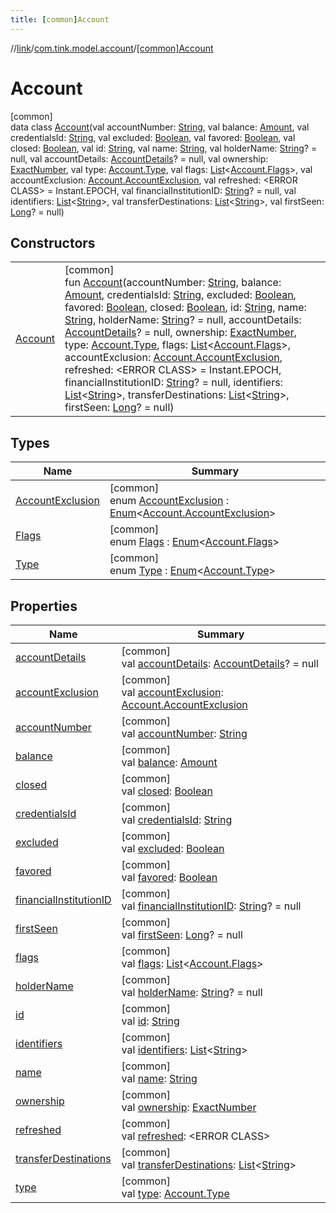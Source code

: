 ```yaml
---
title: [common]Account
---
```

//[link](../../../index.html)/[com.tink.model.account](../index.html)/[[common]Account](index.html)



# Account



[common]\
data class [Account](index.html)(val accountNumber: [String](https://kotlinlang.org/api/latest/jvm/stdlib/kotlin/-string/index.html), val balance: [Amount](../../com.tink.model.misc/[common]-amount/index.html), val credentialsId: [String](https://kotlinlang.org/api/latest/jvm/stdlib/kotlin/-string/index.html), val excluded: [Boolean](https://kotlinlang.org/api/latest/jvm/stdlib/kotlin/-boolean/index.html), val favored: [Boolean](https://kotlinlang.org/api/latest/jvm/stdlib/kotlin/-boolean/index.html), val closed: [Boolean](https://kotlinlang.org/api/latest/jvm/stdlib/kotlin/-boolean/index.html), val id: [String](https://kotlinlang.org/api/latest/jvm/stdlib/kotlin/-string/index.html), val name: [String](https://kotlinlang.org/api/latest/jvm/stdlib/kotlin/-string/index.html), val holderName: [String](https://kotlinlang.org/api/latest/jvm/stdlib/kotlin/-string/index.html)? = null, val accountDetails: [AccountDetails](../[common]-account-details/index.html)? = null, val ownership: [ExactNumber](../../com.tink.model.misc/[common]-exact-number/index.html), val type: [Account.Type](-type/index.html), val flags: [List](https://kotlinlang.org/api/latest/jvm/stdlib/kotlin.collections/-list/index.html)&lt;[Account.Flags](-flags/index.html)&gt;, val accountExclusion: [Account.AccountExclusion](-account-exclusion/index.html), val refreshed: &lt;ERROR CLASS&gt; = Instant.EPOCH, val financialInstitutionID: [String](https://kotlinlang.org/api/latest/jvm/stdlib/kotlin/-string/index.html)? = null, val identifiers: [List](https://kotlinlang.org/api/latest/jvm/stdlib/kotlin.collections/-list/index.html)&lt;[String](https://kotlinlang.org/api/latest/jvm/stdlib/kotlin/-string/index.html)&gt;, val transferDestinations: [List](https://kotlinlang.org/api/latest/jvm/stdlib/kotlin.collections/-list/index.html)&lt;[String](https://kotlinlang.org/api/latest/jvm/stdlib/kotlin/-string/index.html)&gt;, val firstSeen: [Long](https://kotlinlang.org/api/latest/jvm/stdlib/kotlin/-long/index.html)? = null)



## Constructors


| | |
|---|---|
| [Account](-account.html) | [common]<br>fun [Account](-account.html)(accountNumber: [String](https://kotlinlang.org/api/latest/jvm/stdlib/kotlin/-string/index.html), balance: [Amount](../../com.tink.model.misc/[common]-amount/index.html), credentialsId: [String](https://kotlinlang.org/api/latest/jvm/stdlib/kotlin/-string/index.html), excluded: [Boolean](https://kotlinlang.org/api/latest/jvm/stdlib/kotlin/-boolean/index.html), favored: [Boolean](https://kotlinlang.org/api/latest/jvm/stdlib/kotlin/-boolean/index.html), closed: [Boolean](https://kotlinlang.org/api/latest/jvm/stdlib/kotlin/-boolean/index.html), id: [String](https://kotlinlang.org/api/latest/jvm/stdlib/kotlin/-string/index.html), name: [String](https://kotlinlang.org/api/latest/jvm/stdlib/kotlin/-string/index.html), holderName: [String](https://kotlinlang.org/api/latest/jvm/stdlib/kotlin/-string/index.html)? = null, accountDetails: [AccountDetails](../[common]-account-details/index.html)? = null, ownership: [ExactNumber](../../com.tink.model.misc/[common]-exact-number/index.html), type: [Account.Type](-type/index.html), flags: [List](https://kotlinlang.org/api/latest/jvm/stdlib/kotlin.collections/-list/index.html)&lt;[Account.Flags](-flags/index.html)&gt;, accountExclusion: [Account.AccountExclusion](-account-exclusion/index.html), refreshed: &lt;ERROR CLASS&gt; = Instant.EPOCH, financialInstitutionID: [String](https://kotlinlang.org/api/latest/jvm/stdlib/kotlin/-string/index.html)? = null, identifiers: [List](https://kotlinlang.org/api/latest/jvm/stdlib/kotlin.collections/-list/index.html)&lt;[String](https://kotlinlang.org/api/latest/jvm/stdlib/kotlin/-string/index.html)&gt;, transferDestinations: [List](https://kotlinlang.org/api/latest/jvm/stdlib/kotlin.collections/-list/index.html)&lt;[String](https://kotlinlang.org/api/latest/jvm/stdlib/kotlin/-string/index.html)&gt;, firstSeen: [Long](https://kotlinlang.org/api/latest/jvm/stdlib/kotlin/-long/index.html)? = null) |


## Types


| Name | Summary |
|---|---|
| [AccountExclusion](-account-exclusion/index.html) | [common]<br>enum [AccountExclusion](-account-exclusion/index.html) : [Enum](https://kotlinlang.org/api/latest/jvm/stdlib/kotlin/-enum/index.html)&lt;[Account.AccountExclusion](-account-exclusion/index.html)&gt; |
| [Flags](-flags/index.html) | [common]<br>enum [Flags](-flags/index.html) : [Enum](https://kotlinlang.org/api/latest/jvm/stdlib/kotlin/-enum/index.html)&lt;[Account.Flags](-flags/index.html)&gt; |
| [Type](-type/index.html) | [common]<br>enum [Type](-type/index.html) : [Enum](https://kotlinlang.org/api/latest/jvm/stdlib/kotlin/-enum/index.html)&lt;[Account.Type](-type/index.html)&gt; |


## Properties


| Name | Summary |
|---|---|
| [accountDetails](account-details.html) | [common]<br>val [accountDetails](account-details.html): [AccountDetails](../[common]-account-details/index.html)? = null |
| [accountExclusion](account-exclusion.html) | [common]<br>val [accountExclusion](account-exclusion.html): [Account.AccountExclusion](-account-exclusion/index.html) |
| [accountNumber](account-number.html) | [common]<br>val [accountNumber](account-number.html): [String](https://kotlinlang.org/api/latest/jvm/stdlib/kotlin/-string/index.html) |
| [balance](balance.html) | [common]<br>val [balance](balance.html): [Amount](../../com.tink.model.misc/[common]-amount/index.html) |
| [closed](closed.html) | [common]<br>val [closed](closed.html): [Boolean](https://kotlinlang.org/api/latest/jvm/stdlib/kotlin/-boolean/index.html) |
| [credentialsId](credentials-id.html) | [common]<br>val [credentialsId](credentials-id.html): [String](https://kotlinlang.org/api/latest/jvm/stdlib/kotlin/-string/index.html) |
| [excluded](excluded.html) | [common]<br>val [excluded](excluded.html): [Boolean](https://kotlinlang.org/api/latest/jvm/stdlib/kotlin/-boolean/index.html) |
| [favored](favored.html) | [common]<br>val [favored](favored.html): [Boolean](https://kotlinlang.org/api/latest/jvm/stdlib/kotlin/-boolean/index.html) |
| [financialInstitutionID](financial-institution-i-d.html) | [common]<br>val [financialInstitutionID](financial-institution-i-d.html): [String](https://kotlinlang.org/api/latest/jvm/stdlib/kotlin/-string/index.html)? = null |
| [firstSeen](first-seen.html) | [common]<br>val [firstSeen](first-seen.html): [Long](https://kotlinlang.org/api/latest/jvm/stdlib/kotlin/-long/index.html)? = null |
| [flags](flags.html) | [common]<br>val [flags](flags.html): [List](https://kotlinlang.org/api/latest/jvm/stdlib/kotlin.collections/-list/index.html)&lt;[Account.Flags](-flags/index.html)&gt; |
| [holderName](holder-name.html) | [common]<br>val [holderName](holder-name.html): [String](https://kotlinlang.org/api/latest/jvm/stdlib/kotlin/-string/index.html)? = null |
| [id](id.html) | [common]<br>val [id](id.html): [String](https://kotlinlang.org/api/latest/jvm/stdlib/kotlin/-string/index.html) |
| [identifiers](identifiers.html) | [common]<br>val [identifiers](identifiers.html): [List](https://kotlinlang.org/api/latest/jvm/stdlib/kotlin.collections/-list/index.html)&lt;[String](https://kotlinlang.org/api/latest/jvm/stdlib/kotlin/-string/index.html)&gt; |
| [name](name.html) | [common]<br>val [name](name.html): [String](https://kotlinlang.org/api/latest/jvm/stdlib/kotlin/-string/index.html) |
| [ownership](ownership.html) | [common]<br>val [ownership](ownership.html): [ExactNumber](../../com.tink.model.misc/[common]-exact-number/index.html) |
| [refreshed](refreshed.html) | [common]<br>val [refreshed](refreshed.html): &lt;ERROR CLASS&gt; |
| [transferDestinations](transfer-destinations.html) | [common]<br>val [transferDestinations](transfer-destinations.html): [List](https://kotlinlang.org/api/latest/jvm/stdlib/kotlin.collections/-list/index.html)&lt;[String](https://kotlinlang.org/api/latest/jvm/stdlib/kotlin/-string/index.html)&gt; |
| [type](type.html) | [common]<br>val [type](type.html): [Account.Type](-type/index.html) |

